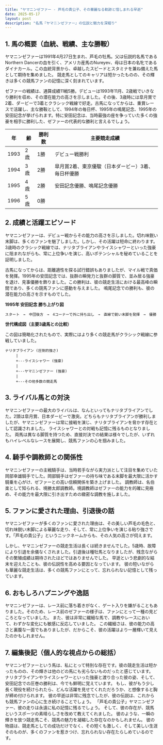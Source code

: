 ```yaml
---
title: "ヤマニンゼファー - 芦毛の貴公子、その華麗なる軌跡と惜しまれる早逝"
date: 2025-05-17
layout: post
description: "名馬『ヤマニンゼファー』の伝説と魅力を深堀り"
---
```


## 1. 馬の概要（血統、戦績、主な勝鞍）

ヤマニンゼファーは1991年4月27日生まれ、芦毛の牡馬。父は伝説的名馬であるNorthern Dancerの血を引く、アメリカ産馬のNureyev、母は日本の名牝であるダイナカール。この血統背景から、卓越したスピードとスタミナを兼ね備えた馬として期待を集めました。  競走馬としてのキャリアは短かったものの、その輝きは多くの競馬ファンの記憶に深く刻まれています。

ゼファーの戦績は、通算成績11戦5勝。デビューは1993年11月、2歳戦でいきなり勝利を収め、その潜在能力の高さを示しました。その後、3歳時には皐月賞で2着、ダービーで3着とクラシック戦線で好走。古馬になってからは、重賞レースで活躍し、主な勝鞍として、1994年の毎日杯、1995年の鳴尾記念、1995年の安田記念が挙げられます。特に安田記念は、当時最強の座を争っていた多くの強豪を相手に勝利した、ゼファーの代表的な勝利と言えるでしょう。

| 年 | 齢 | 勝利数 | 主要競走成績 |
|---|---|---|---|
| 1993 | 2歳 | 1勝 | デビュー戦勝利 |
| 1994 | 3歳 | 2勝 | 皐月賞2着、東京優駿（日本ダービー）3着、毎日杯優勝 |
| 1995 | 4歳 | 2勝 | 安田記念優勝、鳴尾記念優勝 |
| 1996 | 5歳 | 0勝 |  |


## 2. 成績と活躍エピソード

ヤマニンゼファーは、デビュー戦からその能力の高さを示しました。切れ味鋭い末脚は、多くのファンを魅了しました。しかし、その活躍は短命に終わります。  3歳時のクラシック戦線では、ナリタブライアンやライスシャワーといった強豪に阻まれながらも、常に上位争いを演じ、高いポテンシャルを秘めていることを証明しました。

古馬になってからは、距離適性を探る試行錯誤もありましたが、マイル戦で真価を発揮。1995年の安田記念では、抜群の瞬発力と抜群の脚質で、並み居る強豪を退け、見事優勝を飾りました。この勝利は、彼の競走生活における最高峰の瞬間であり、多くの競馬ファンに感動を与えました。  鳴尾記念での勝利も、彼の潜在能力の高さを示すものでした。

**1995年 安田記念 勝ち上がり図**

```
スタート　→　中団後方　→　4コーナーで外に持ち出し　→　直線で鋭い末脚を発揮　→　優勝
```

**世代構成図（主要3歳馬との比較）**

この図は簡略化されたもので、実際にはより多くの競走馬がクラシック戦線に参戦していました。

```
ナリタブライアン (圧倒的強さ)
　　　|
　　　+---ライスシャワー (強豪)
　　　|
　　　+---ヤマニンゼファー (強豪)
　　　|
　　　+---その他多数の競走馬
```


## 3. ライバル馬との対決

ヤマニンゼファーの最大のライバルは、なんといってもナリタブライアンでした。2頭は皐月賞、日本ダービーで激突。どちらもナリタブライアンが勝利しましたが、ヤマニンゼファーは常に接戦を演じ、ナリタブライアンを脅かす存在として認識されました。  ライスシャワーとの対戦も記憶に残るものとなりました。  両馬は異なる脚質を持つため、直接対決での結果は様々でしたが、いずれもハイレベルなレースを展開し、競馬ファンの心を掴みました。


## 4. 騎手や調教師との関係性

ヤマニンゼファーの主戦騎手は、当時若手ながら実力派として注目を集めていた岡部幸雄騎手でした。岡部騎手はゼファーの持ち味である末脚を最大限に活かす騎乗を心がけ、ゼファーとの高い信頼関係を築き上げました。  調教師は、名伯楽として知られる、境勝太郎調教師。境調教師はゼファーの能力を的確に見極め、その能力を最大限に引き出すための緻密な調教を施しました。


## 5. ファンに愛された理由、引退後の話

ヤマニンゼファーが多くのファンに愛された理由は、その美しい芦毛の毛色と、切れ味鋭い末脚による華麗な走り、そして、常に上位争いを演じる粘り強さです。「芦毛の貴公子」というニックネームからも、その人気の高さが伺えます。

しかし、ヤマニンゼファーの競走生活は長くは続きませんでした。5歳時、故障により引退を余儀なくされました。引退後は種牡馬となりましたが、残念ながらその繁殖成績は期待されたほどではありませんでした。  早逝という悲劇的な結末を迎えたことも、彼の伝説性を高める要因となっています。  彼の短いながらも華麗な競走生活は、多くの競馬ファンにとって、忘れられない記憶として残っています。


## 6. おもしろハプニングや逸話

ヤマニンゼファーは、レース前に落ち着きがなく、ゲート入りを嫌がることもありました。そのため、レース前のゼファーの様子は、ファンにとって一種の見どころとなっていました。  また、彼は非常に繊細な馬で、調教やレースにおいて、わずかな変化にも敏感に反応していました。  この繊細さは、彼の能力の高さと裏腹な一面でもありましたが、だからこそ、彼の活躍はより一層輝いて見えたのかもしれません。


## 7. 編集後記（個人的な視点からの総括）

ヤマニンゼファーという馬は、私にとって特別な存在です。彼の競走生活は短かったものの、その輝きは他のどの馬にも劣らないものだったと感じています。  ナリタブライアンやライスシャワーといった強豪と渡り合った彼の姿、そして、安田記念での圧巻の勝利は、今でも鮮明に覚えています。  もし、彼がもう少し長く現役を続けられたら、どんな活躍を見せてくれただろうか、と想像すると胸が締め付けられます。  彼の早逝は非常に残念でしたが、彼の伝説は、これからも競馬ファンの心に生き続けることでしょう。  「芦毛の貴公子」ヤマニンゼファー、彼の走りは永遠に私の記憶に残るでしょう。  そして、彼の存在が、競馬というスポーツの素晴らしさを改めて教えてくれました。  彼のような、一瞬の輝きを放つ競走馬こそ、競馬の魅力を凝縮した存在なのかもしれません。  彼の物語は、競走馬としての成功だけでなく、その短くも激しく、そして美しい生涯そのものが、多くのファンを惹きつけ、忘れられない存在たらしめているのです。
